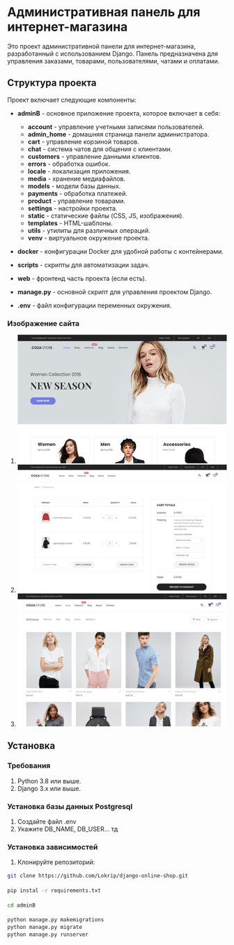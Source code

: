 # Административная панель для интернет-магазина

Это проект административной панели для интернет-магазина, разработанный с использованием Django. Панель предназначена для управления заказами, товарами, пользователями, чатами и оплатами.

## Структура проекта

Проект включает следующие компоненты:

- **adminB** - основное приложение проекта, которое включает в себя:
  - **account** - управление учетными записями пользователей.
  - **admin_home** - домашняя страница панели администратора.
  - **cart** - управление корзиной товаров.
  - **chat** - система чатов для общения с клиентами.
  - **customers** - управление данными клиентов.
  - **errors** - обработка ошибок.
  - **locale** - локализация приложения.
  - **media** - хранение медиафайлов.
  - **models** - модели базы данных.
  - **payments** - обработка платежей.
  - **product** - управление товарами.
  - **settings** - настройки проекта.
  - **static** - статические файлы (CSS, JS, изображения).
  - **templates** - HTML-шаблоны.
  - **utils** - утилиты для различных операций.
  - **venv** - виртуальное окружение проекта.

- **docker** - конфигурации Docker для удобной работы с контейнерами.
- **scripts** - скрипты для автоматизации задач.
- **web** - фронтенд часть проекта (если есть).
- **manage.py** - основной скрипт для управления проектом Django.
- **.env** - файл конфигурации переменных окружения.

### Изображение сайта

1. ![Первый слайд](images/image_original.png)
2. ![Второй слайд](images/image_original_1.png)
3. ![Третий слайд](images/image_original_2.png)

## Установка

### Требования

1. Python 3.8 или выше.
2. Django 3.x или выше.

### Установка базы данных Postgresql

1. Создайте файл .env
2. Укажите DB_NAME, DB_USER... тд

### Установка зависимостей

1. Клонируйте репозиторий:

```bash
git clone https://github.com/Lokrip/django-online-shop.git

pip instal -r requirements.txt

cd adminB

python manage.py makemigrations
python manage.py migrate
python manage.py runserver

